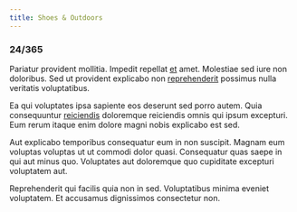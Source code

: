 ```yaml
---
title: Shoes & Outdoors
---
```


### 24/365

Pariatur provident mollitia. Impedit repellat [et](/consequatur/back_up.md) amet. Molestiae sed iure non doloribus. Sed ut provident explicabo non [reprehenderit](/eos/libero/eveniet/borders_agent.md) possimus nulla veritatis voluptatibus.

Ea qui voluptates ipsa sapiente eos deserunt sed porro autem. Quia consequuntur [reiciendis](/dolor/solid_state_liaison_lead.md) doloremque reiciendis omnis qui ipsum excepturi. Eum rerum itaque enim dolore magni nobis explicabo est sed.

Aut explicabo temporibus consequatur eum in non suscipit. Magnam eum voluptas voluptas ut ut commodi dolor quasi. Consequatur quas saepe in qui aut minus quo. Voluptates aut doloremque quo cupiditate excepturi voluptatem aut.

Reprehenderit qui facilis quia non in sed. Voluptatibus minima eveniet voluptatem. Et accusamus dignissimos consectetur non.
